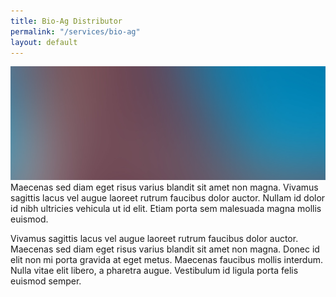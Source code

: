```yaml
---
title: Bio-Ag Distributor
permalink: "/services/bio-ag"
layout: default
---
```

<img src="/images/pic07.jpg" alt="" class="image fit" />
Maecenas sed diam eget risus varius blandit sit amet non magna. Vivamus sagittis lacus vel augue laoreet rutrum faucibus dolor auctor. Nullam id dolor id nibh ultricies vehicula ut id elit. Etiam porta sem malesuada magna mollis euismod.

Vivamus sagittis lacus vel augue laoreet rutrum faucibus dolor auctor. Maecenas sed diam eget risus varius blandit sit amet non magna. Donec id elit non mi porta gravida at eget metus. Maecenas faucibus mollis interdum. Nulla vitae elit libero, a pharetra augue. Vestibulum id ligula porta felis euismod semper.
